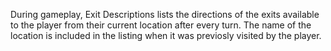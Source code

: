 During gameplay, Exit Descriptions lists the directions of the exits available to the player from their current location after every turn. The name of the location is included in the listing when it was previosly visited by the player.

